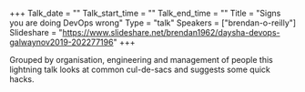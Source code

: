 +++
Talk_date = ""
Talk_start_time = ""
Talk_end_time = ""
Title = "Signs you are doing DevOps wrong"
Type = "talk"
Speakers = ["brendan-o-reilly"]
Slideshare = "https://www.slideshare.net/brendan1962/daysha-devops-galwaynov2019-202277196"
+++

Grouped by organisation, engineering and management of people this lightning talk looks at common cul-de-sacs and suggests some quick hacks.
